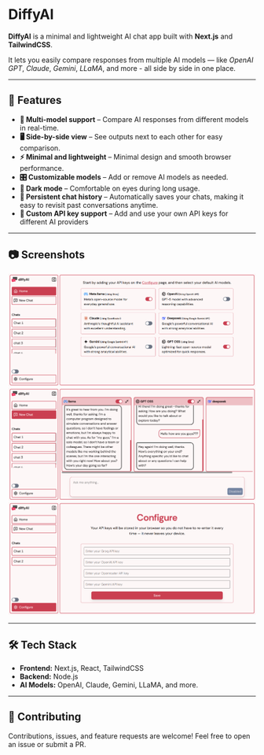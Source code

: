 # DiffyAI

**DiffyAI** is a minimal and lightweight AI chat app built with **Next.js** and **TailwindCSS**.

It lets you easily compare responses from multiple AI models — like _OpenAI GPT_, _Claude_, _Gemini_, _LLaMA_, and more - all side by side in one place.

---

## 🚀 Features

-   **🤖 Multi-model support** – Compare AI responses from different models in real-time.
-   **🖥️ Side-by-side view** – See outputs next to each other for easy comparison.
-   **⚡ Minimal and lightweight** – Minimal design and smooth browser performance.
-   **🎛️ Customizable models** – Add or remove AI models as needed.
-   **🌙 Dark mode** – Comfortable on eyes during long usage.
-   **💾 Persistent chat history** – Automatically saves your chats, making it easy to revisit past conversations anytime.
-   **🔑 Custom API key support** – Add and use your own API keys for different AI providers

---

## 📷 Screenshots

![Sidewise AI home page](public/diffy-ai-img-1.png)
![Sidewise AI new chat page](public/diffy-ai-img-2.png)
![Sidewise AI configure page](public/diffy-ai-img-3.png)

---

## 🛠️ Tech Stack

-   **Frontend:** Next.js, React, TailwindCSS
-   **Backend:** Node.js
-   **AI Models:** OpenAI, Claude, Gemini, LLaMA, and more.

---

## 🤝 Contributing

Contributions, issues, and feature requests are welcome! Feel free to open an issue or submit a PR.
